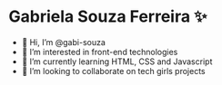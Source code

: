 # Gabriela Souza Ferreira ✨

- 👋 Hi, I’m @gabi-souza
- 👀 I’m interested in front-end technologies
- 🌱 I’m currently learning HTML, CSS and Javascript
- 💞️ I’m looking to collaborate on tech girls projects

